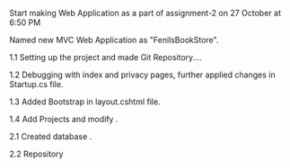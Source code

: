 Start making Web Application as a part of assignment-2 on 27 October at 6:50 PM

Named new MVC Web Application as "FenilsBookStore". 

1.1 Setting up the project and made Git Repository.... 

1.2 Debugging with index and privacy pages, further applied changes in Startup.cs file. 

1.3 Added Bootstrap in layout.cshtml file.

1.4 Add Projects and modify . 

2.1 Created database .

2.2 Repository
